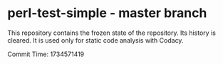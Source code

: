 # perl-test-simple - master branch

This repository contains the frozen state of the repository.
Its history is cleared. It is used only for static code
analysis with Codacy.

Commit Time: 1734571419